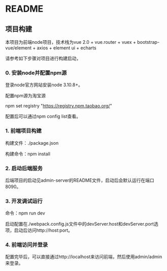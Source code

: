 README
===========================



## 项目构建

本项目为前端node项目，技术栈为vue 2.0 + vue.router + vuex + bootstrap-vue/element + axios + element ui + echarts

请参考如下步骤对项目进行构建启动，


### 0. 安装node并配置npm源

登录node官方网站安装node 3.10.8+。

配置npm源为淘宝源

npm set registry "https://registry.npm.taobao.org/"

配置后可以通过npm config list查看。


### 1. 前端项目构建

构建文件：./package.json

构建命令：npm install

### 2. 启动后端服务

后端项目的启动见admin-server的README文件，启动后会默认运行在端口8090。

### 3. 开发调试运行

命令：npm run dev

启动配置在./webpack.config.js文件中的devServer.host和devServer.port选项，启动后访问http://host:port。


### 4. 前端访问并登录

配置完毕后，可以直接通过http://localhost来访问前端，然后使用admin/admin来登录。

